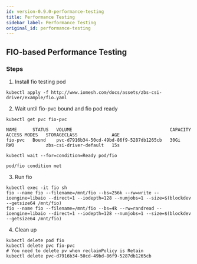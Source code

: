```yaml
---
id: version-0.9.0-performance-testing
title: Performance Testing
sidebar_label: Performance Testing
original_id: performance-testing
---
```


## FIO-based Performance Testing

### Steps

1. Install fio testing pod

```shell
kubectl apply -f http://www.iomesh.com/docs/assets/zbs-csi-driver/example/fio.yaml
```

2. Wait until fio-pvc bound and fio pod ready

```shell
kubectl get pvc fio-pvc
```

```output
NAME      STATUS   VOLUME                                     CAPACITY   ACCESS MODES   STORAGECLASS             AGE
fio-pvc   Bound    pvc-d7916b34-50cd-49bd-86f9-5287db1265cb   30Gi       RWO            zbs-csi-driver-default   15s
```

```shell
kubectl wait --for=condition=Ready pod/fio
```

```output
pod/fio condition met
```

3. Run fio

```shell
kubectl exec -it fio sh
fio --name fio --filename=/mnt/fio --bs=256k --rw=write --ioengine=libaio --direct=1 --iodepth=128 --numjobs=1 --size=$(blockdev --getsize64 /mnt/fio)
fio --name fio --filename=/mnt/fio --bs=4k --rw=randread --ioengine=libaio --direct=1 --iodepth=128 --numjobs=1 --size=$(blockdev --getsize64 /mnt/fio)
```

4. Clean up

```shell
kubectl delete pod fio
kubectl delete pvc fio-pvc
# You need to delete pv when reclaimPolicy is Retain
kubectl delete pvc-d7916b34-50cd-49bd-86f9-5287db1265cb
```
